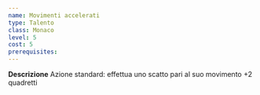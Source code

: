 ```yaml
---
name: Movimenti accelerati
type: Talento
class: Monaco
level: 5
cost: 5
prerequisites: 
---
```


**Descrizione**
Azione standard: effettua uno scatto pari al suo movimento +2 quadretti